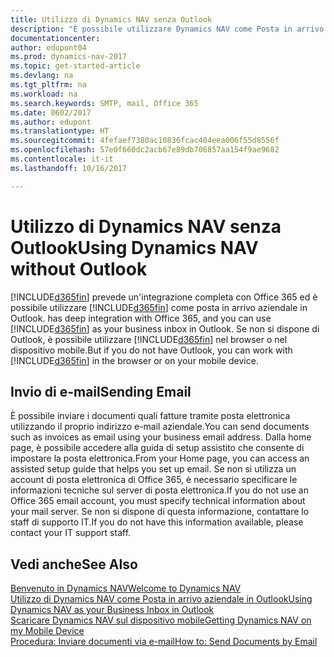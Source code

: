 ```yaml
---
title: Utilizzo di Dynamics NAV senza Outlook
description: "È possibile utilizzare Dynamics NAV come Posta in arrivo aziendale in Outlook perché è possibile integrarlo con Office 365; tuttavia, è anche possibile non utilizzare Outlook e usare invece un browser o il dispositivo mobile."
documentationcenter: 
author: edupont04
ms.prod: dynamics-nav-2017
ms.topic: get-started-article
ms.devlang: na
ms.tgt_pltfrm: na
ms.workload: na
ms.search.keywords: SMTP, mail, Office 365
ms.date: 0602/2017
ms.author: edupont
ms.translationtype: HT
ms.sourcegitcommit: 4fefaef7380ac10836fcac404eea006f55d8556f
ms.openlocfilehash: 57e0f660dc2acb67e89db706857aa154f9ae9682
ms.contentlocale: it-it
ms.lasthandoff: 10/16/2017

---
```

# <a name="using-dynamics-nav-without-outlook"></a><span data-ttu-id="0069d-103">Utilizzo di Dynamics NAV senza Outlook</span><span class="sxs-lookup"><span data-stu-id="0069d-103">Using Dynamics NAV without Outlook</span></span>
[!INCLUDE[d365fin](includes/d365fin_md.md)]<span data-ttu-id="0069d-104"> prevede un'integrazione completa con Office 365 ed è possibile utilizzare [!INCLUDE[d365fin](includes/d365fin_md.md)] come posta in arrivo aziendale in Outlook.</span><span class="sxs-lookup"><span data-stu-id="0069d-104"> has deep integration with Office 365, and you can use [!INCLUDE[d365fin](includes/d365fin_md.md)] as your business inbox in Outlook.</span></span> <span data-ttu-id="0069d-105">Se non si dispone di Outlook, è possibile utilizzare [!INCLUDE[d365fin](includes/d365fin_md.md)] nel browser o nel dispositivo mobile.</span><span class="sxs-lookup"><span data-stu-id="0069d-105">But if you do not have Outlook, you can work with [!INCLUDE[d365fin](includes/d365fin_md.md)] in the browser or on your mobile device.</span></span>  

## <a name="sending-email"></a><span data-ttu-id="0069d-106">Invio di e-mail</span><span class="sxs-lookup"><span data-stu-id="0069d-106">Sending Email</span></span>
<span data-ttu-id="0069d-107">È possibile inviare i documenti quali fatture tramite posta elettronica utilizzando il proprio indirizzo e-mail aziendale.</span><span class="sxs-lookup"><span data-stu-id="0069d-107">You can send documents such as invoices as email using your business email address.</span></span> <span data-ttu-id="0069d-108">Dalla home page, è possibile accedere alla guida di setup assistito che consente di impostare la posta elettronica.</span><span class="sxs-lookup"><span data-stu-id="0069d-108">From your Home page, you can access an assisted setup guide that helps you set up email.</span></span> <span data-ttu-id="0069d-109">Se non si utilizza un account di posta elettronica di Office 365, è necessario specificare le informazioni tecniche sul server di posta elettronica.</span><span class="sxs-lookup"><span data-stu-id="0069d-109">If you do not use an Office 365 email account, you must specify technical information about your mail server.</span></span> <span data-ttu-id="0069d-110">Se non si dispone di questa informazione, contattare lo staff di supporto IT.</span><span class="sxs-lookup"><span data-stu-id="0069d-110">If you do not have this information available, please contact your IT support staff.</span></span>  


## <a name="see-also"></a><span data-ttu-id="0069d-111">Vedi anche</span><span class="sxs-lookup"><span data-stu-id="0069d-111">See Also</span></span>
[<span data-ttu-id="0069d-112">Benvenuto in Dynamics NAV</span><span class="sxs-lookup"><span data-stu-id="0069d-112">Welcome to Dynamics NAV</span></span>](index.md)  
[<span data-ttu-id="0069d-113">Utilizzo di Dynamics NAV come Posta in arrivo aziendale in Outlook</span><span class="sxs-lookup"><span data-stu-id="0069d-113">Using Dynamics NAV as your Business Inbox in Outlook</span></span>](madeira-outlook.md)  
[<span data-ttu-id="0069d-114">Scaricare Dynamics NAV sul dispositivo mobile</span><span class="sxs-lookup"><span data-stu-id="0069d-114">Getting Dynamics NAV on my Mobile Device</span></span>](install-mobile-app.md)  
[<span data-ttu-id="0069d-115">Procedura: Inviare documenti via e-mail</span><span class="sxs-lookup"><span data-stu-id="0069d-115">How to: Send Documents by Email</span></span>](ui-how-send-documents-email.md)

